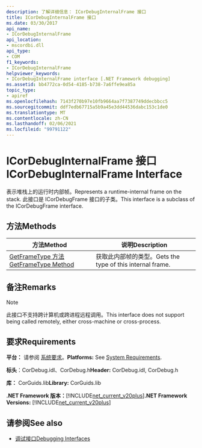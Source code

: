 ```yaml
---
description: 了解详细信息： ICorDebugInternalFrame 接口
title: ICorDebugInternalFrame 接口
ms.date: 03/30/2017
api_name:
- ICorDebugInternalFrame
api_location:
- mscordbi.dll
api_type:
- COM
f1_keywords:
- ICorDebugInternalFrame
helpviewer_keywords:
- ICorDebugInternalFrame interface [.NET Framework debugging]
ms.assetid: bb4772ca-0d54-4185-b738-7a6ffe9ea85a
topic_type:
- apiref
ms.openlocfilehash: 7143f270b97e10fb9664aa7f7387749ddecbbcc5
ms.sourcegitcommit: ddf7edb67715a5b9a45e3dd44536dabc153c1de0
ms.translationtype: MT
ms.contentlocale: zh-CN
ms.lasthandoff: 02/06/2021
ms.locfileid: "99791122"
---
```

# <a name="icordebuginternalframe-interface"></a><span data-ttu-id="f867e-103">ICorDebugInternalFrame 接口</span><span class="sxs-lookup"><span data-stu-id="f867e-103">ICorDebugInternalFrame Interface</span></span>

<span data-ttu-id="f867e-104">表示堆栈上的运行时内部帧。</span><span class="sxs-lookup"><span data-stu-id="f867e-104">Represents a runtime-internal frame on the stack.</span></span> <span data-ttu-id="f867e-105">此接口是 ICorDebugFrame 接口的子类。</span><span class="sxs-lookup"><span data-stu-id="f867e-105">This interface is a subclass of the ICorDebugFrame interface.</span></span>  
  
## <a name="methods"></a><span data-ttu-id="f867e-106">方法</span><span class="sxs-lookup"><span data-stu-id="f867e-106">Methods</span></span>  
  
|<span data-ttu-id="f867e-107">方法</span><span class="sxs-lookup"><span data-stu-id="f867e-107">Method</span></span>|<span data-ttu-id="f867e-108">说明</span><span class="sxs-lookup"><span data-stu-id="f867e-108">Description</span></span>|  
|------------|-----------------|  
|[<span data-ttu-id="f867e-109">GetFrameType 方法</span><span class="sxs-lookup"><span data-stu-id="f867e-109">GetFrameType Method</span></span>](icordebuginternalframe-getframetype-method.md)|<span data-ttu-id="f867e-110">获取此内部帧的类型。</span><span class="sxs-lookup"><span data-stu-id="f867e-110">Gets the type of this internal frame.</span></span>|  
  
## <a name="remarks"></a><span data-ttu-id="f867e-111">备注</span><span class="sxs-lookup"><span data-stu-id="f867e-111">Remarks</span></span>  
  
> [!NOTE]
> <span data-ttu-id="f867e-112">此接口不支持跨计算机或跨进程远程调用。</span><span class="sxs-lookup"><span data-stu-id="f867e-112">This interface does not support being called remotely, either cross-machine or cross-process.</span></span>  
  
## <a name="requirements"></a><span data-ttu-id="f867e-113">要求</span><span class="sxs-lookup"><span data-stu-id="f867e-113">Requirements</span></span>  

 <span data-ttu-id="f867e-114">**平台：** 请参阅 [系统要求](../../get-started/system-requirements.md)。</span><span class="sxs-lookup"><span data-stu-id="f867e-114">**Platforms:** See [System Requirements](../../get-started/system-requirements.md).</span></span>  
  
 <span data-ttu-id="f867e-115">**标头**：CorDebug.idl、CorDebug.h</span><span class="sxs-lookup"><span data-stu-id="f867e-115">**Header:** CorDebug.idl, CorDebug.h</span></span>  
  
 <span data-ttu-id="f867e-116">**库：** CorGuids.lib</span><span class="sxs-lookup"><span data-stu-id="f867e-116">**Library:** CorGuids.lib</span></span>  
  
 <span data-ttu-id="f867e-117">**.NET Framework 版本：**[!INCLUDE[net_current_v20plus](../../../../includes/net-current-v20plus-md.md)]</span><span class="sxs-lookup"><span data-stu-id="f867e-117">**.NET Framework Versions:** [!INCLUDE[net_current_v20plus](../../../../includes/net-current-v20plus-md.md)]</span></span>  
  
## <a name="see-also"></a><span data-ttu-id="f867e-118">请参阅</span><span class="sxs-lookup"><span data-stu-id="f867e-118">See also</span></span>

- [<span data-ttu-id="f867e-119">调试接口</span><span class="sxs-lookup"><span data-stu-id="f867e-119">Debugging Interfaces</span></span>](debugging-interfaces.md)
